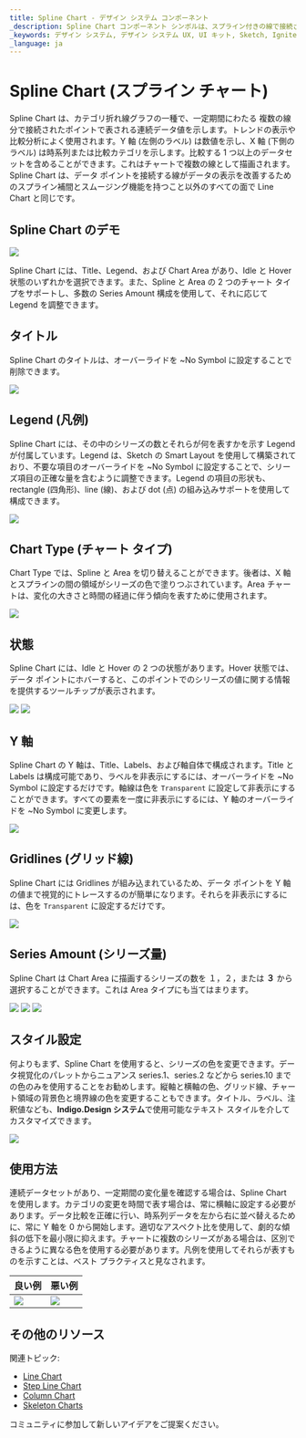 ```yaml
---
title: Spline Chart - デザイン システム コンポーネント
_description: Spline Chart コンポーネント シンボルは、スプライン付きの線で接続された一連のポイントとしてデータを表示します。
_keywords: デザイン システム, デザイン システム UX, UI キット, Sketch, Ignite UI for Angular, Sketch to Angular, Angular, Angular デザイン システム, Sketch からコードをエクスポート, Angular 用のデザイン キット, Sketch HTML, Sketch to HTML, Sketch UI キット
_language: ja
---
```


# Spline Chart (スプライン チャート)

 Spline Chart は、カテゴリ折れ線グラフの一種で、一定期間にわたる 複数の線分で接続されたポイントで表される連続データ値を示します。トレンドの表示や比較分析によく使用されます。Y 軸 (左側のラベル) は数値を示し、X 軸 (下側のラベル) は時系列または比較カテゴリを示します。比較する 1 つ以上のデータセットを含めることができます。これはチャートで複数の線として描画されます。Spline Chart は、データ ポイントを接続する線がデータの表示を改善するためのスプライン補間とスムージング機能を持つこと以外のすべての面で Line Chart と同じです。


## Spline Chart のデモ

<img class="responsive-img" src="../images/spline_chart_demo.png" srcset="../images/spline_chart_demo@2x.png 2x" />

Spline Chart には、Title、Legend、および Chart Area があり、Idle と Hover 状態のいずれかを選択できます。また、Spline と Area の 2 つのチャート タイプをサポートし、多数の Series Amount 構成を使用して、それに応じて Legend を調整できます。

## タイトル

Spline Chart のタイトルは、オーバーライドを ~No Symbol に設定することで削除できます。

<img class="responsive-img" src="../images/spline_chart_title.png" srcset="../images/spline_chart_title@2x.png 2x" />

## Legend (凡例)

Spline Chart には、その中のシリーズの数とそれらが何を表すかを示す Legend が付属しています。Legend は、Sketch の Smart Layout を使用して構築されており、不要な項目のオーバーライドを ~No Symbol に設定することで、シリーズ項目の正確な量を含むように調整できます。Legend の項目の形状も、rectangle (四角形)、line (線)、および dot (点) の組み込みサポートを使用して構成できます。

<img class="responsive-img" src="../images/spline_chart_legend.png" srcset="../images/spline_chart_legend@2x.png 2x" />

## Chart Type (チャート タイプ)

Chart Type では、Spline と Area を切り替えることができます。後者は、X 軸とスプラインの間の領域がシリーズの色で塗りつぶされています。Area チャートは、変化の大きさと時間の経過に伴う傾向を表すために使用されます。

<img class="responsive-img" src="../images/spline_area_chart_three_series.png" srcset="../images/spline_area_chart_three_series@2x.png 2x" />

## 状態

Spline Chart には、Idle と Hover の 2 つの状態があります。Hover 状態では、データ ポイントにホバーすると、このポイントでのシリーズの値に関する情報を提供するツールチップが表示されます。

<img class="responsive-img" src="../images/spline_area_chart_tooltip-off.png" srcset="../images/spline_area_chart_tooltip-off@2x.png 2x" />
<img class="responsive-img" src="../images/spline_area_chart_tooltip-on.png" srcset="../images/spline_area_chart_tooltip-on@2x.png 2x" />

## Y 軸

Spline Chart の Y 軸は、Title、Labels、および軸自体で構成されます。Title と Labels は構成可能であり、ラベルを非表示にするには、オーバーライドを ~No Symbol に設定するだけです。軸線は色を  `Transparent` に設定して非表示にすることができます。すべての要素を一度に非表示にするには、Y 軸のオーバーライドを ~No Symbol に変更します。

<img class="responsive-img" src="../images/spline_chart_axis.png" srcset="../images/spline_chart_axis@2x.png 2x" />

## Gridlines (グリッド線)

Spline Chart には Gridlines が組み込まれているため、データ ポイントを Y 軸の値まで視覚的にトレースするのが簡単になります。それらを非表示にするには、色を `Transparent` に設定するだけです。

<img class="responsive-img" src="../images/spline_chart_gridlines.png" srcset="../images/spline_chart_gridlines@2x.png 2x" />

## Series Amount (シリーズ量)

Spline Chart は Chart Area に描画するシリーズの数を １，２，または **３** から選択することができます。これは Area タイプにも当てはまります。

<img class="responsive-img" src="../images/spline_chart_one_series.png" srcset="../images/spline_chart_one_series@2x.png 2x" />
<img class="responsive-img" src="../images/spline_chart_two_series.png" srcset="../images/spline_chart_two_series@2x.png 2x" />
<img class="responsive-img" src="../images/spline_chart_three_series.png" srcset="../images/spline_chart_three_series@2x.png 2x" />

## スタイル設定

何よりもまず、Spline Chart を使用すると、シリーズの色を変更できます。データ視覚化のパレットからニュアンス series.1、series.2 などから series.10 までの色のみを使用することをお勧めします。縦軸と横軸の色、グリッド線、チャート領域の背景色と境界線の色を変更することもできます。タイトル、ラベル、注釈値なども、**Indigo.Design システム**で使用可能なテキスト スタイルを介してカスタマイズできます。

<img class="responsive-img" src="../images/spline_chart_styling.png" srcset="../images/spline_chart_styling@2x.png 2x" />

## 使用方法

連続データセットがあり、一定期間の変化量を確認する場合は、Spline Chart を使用します。カテゴリの変更を時間で表す場合は、常に横軸に設定する必要があります。データ比較を正確に行い、時系列データを左から右に並べ替えるために、常に Y 軸を 0 から開始します。適切なアスペクト比を使用して、劇的な傾斜の低下を最小限に抑えます。チャートに複数のシリーズがある場合は、区別できるように異なる色を使用する必要があります。凡例を使用してそれらが表すものを示すことは、ベスト プラクティスと見なされます。


| 良い例                                                                                             | 悪い例                                                                                              |
| ---------------------------------------------------------------------------------------------- | -------------------------------------------------------------------------------------------------- |
| <img class="responsive-img" src="../images/spline_chart_do1.png" srcset="../images/spline_chart_do1@2x.png 2x" /> | <img class="responsive-img" src="../images/spline_chart_dont1.png" srcset="../images/spline_chart_dont1@2x.png 2x" /> | 

## その他のリソース

関連トピック:

- [Line Chart](../line-chart.md)
- [Step Line Chart](../step-line-chart.md)
- [Column Chart](../column-chart.md)
- [Skeleton Charts](../skeleton-charts.md)

コミュニティに参加して新しいアイデアをご提案ください。
